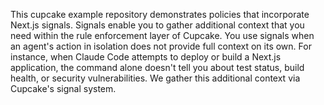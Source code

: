 This cupcake example repository demonstrates policies that incorporate Next.js signals. Signals enable you to gather additional context that you need within the rule enforcement layer of Cupcake. You use signals when an agent's action in isolation does not provide full context on its own. For instance, when Claude Code attempts to deploy or build a Next.js application, the command alone doesn't tell you about test status, build health, or security vulnerabilities. We gather this additional context via Cupcake's signal system.